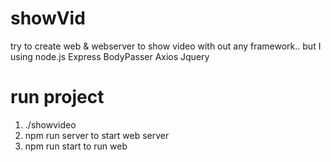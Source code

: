# showVid
try to create web &amp; webserver to show video with out any framework.. but I using  node.js Express BodyPasser Axios Jquery

# run project
1. ./showvideo
2. npm run server to start web server
3. npm run start to run web



